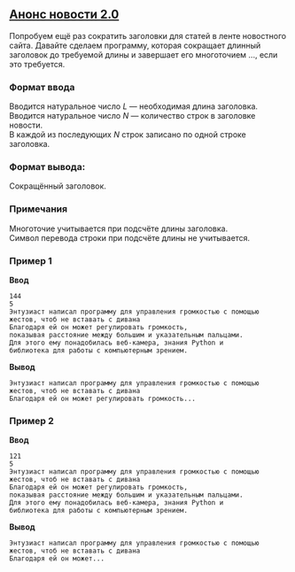 ## [Анонс новости 2.0](../../../solutions/3.1/31_p.py)

Попробуем ещё раз сократить заголовки для статей в ленте новостного сайта. Давайте сделаем программу, которая сокращает длинный заголовок до требуемой длины и завершает его многоточием ..., если это требуется.

### Формат ввода

Вводится натуральное число $L$ — необходимая длина заголовка.\
Вводится натуральное число $N$ — количество строк в заголовке новости.\
В каждой из последующих $N$ строк записано по одной строке заголовка.

### Формат вывода:

Сокращённый заголовок.

### Примечания

Многоточие учитывается при подсчёте длины заголовка.\
Символ перевода строки при подсчёте длины не учитывается.

### Пример 1

__Ввод__
```plaintext
144
5
Энтузиаст написал программу для управления громкостью с помощью жестов, чтоб не вставать с дивана
Благодаря ей он может регулировать громкость,
показывая расстояние между большим и указательным пальцами.
Для этого ему понадобилась веб-камера, знания Python и
библиотека для работы с компьютерным зрением.
```

__Вывод__
```plaintext
Энтузиаст написал программу для управления громкостью с помощью жестов, чтоб не вставать с дивана
Благодаря ей он может регулировать громкость...
```

### Пример 2

__Ввод__
```plaintext
121
5
Энтузиаст написал программу для управления громкостью с помощью жестов, чтоб не вставать с дивана
Благодаря ей он может регулировать громкость,
показывая расстояние между большим и указательным пальцами.
Для этого ему понадобилась веб-камера, знания Python и
библиотека для работы с компьютерным зрением.
```

__Вывод__
```plaintext
Энтузиаст написал программу для управления громкостью с помощью жестов, чтоб не вставать с дивана
Благодаря ей он может...
```
